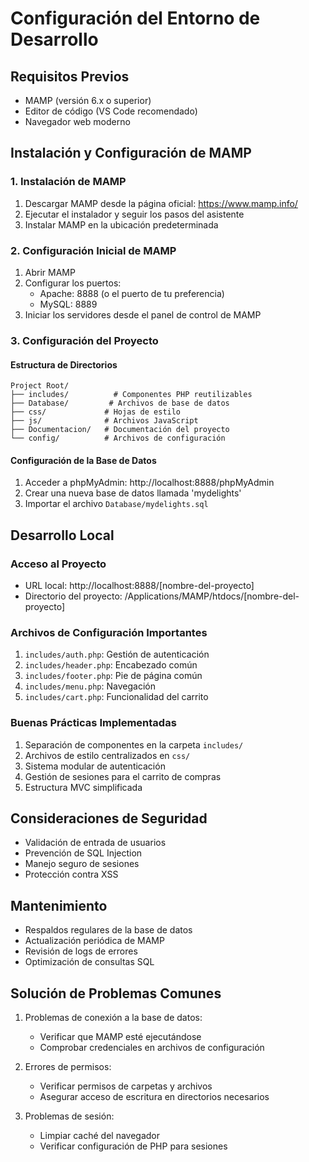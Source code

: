 # Configuración del Entorno de Desarrollo

## Requisitos Previos
- MAMP (versión 6.x o superior)
- Editor de código (VS Code recomendado)
- Navegador web moderno

## Instalación y Configuración de MAMP

### 1. Instalación de MAMP
1. Descargar MAMP desde la página oficial: https://www.mamp.info/
2. Ejecutar el instalador y seguir los pasos del asistente
3. Instalar MAMP en la ubicación predeterminada

### 2. Configuración Inicial de MAMP
1. Abrir MAMP
2. Configurar los puertos:
   - Apache: 8888 (o el puerto de tu preferencia)
   - MySQL: 8889
3. Iniciar los servidores desde el panel de control de MAMP

### 3. Configuración del Proyecto

#### Estructura de Directorios
```
Project Root/
├── includes/          # Componentes PHP reutilizables
├── Database/         # Archivos de base de datos
├── css/             # Hojas de estilo
├── js/              # Archivos JavaScript
├── Documentacion/   # Documentación del proyecto
└── config/          # Archivos de configuración
```

#### Configuración de la Base de Datos
1. Acceder a phpMyAdmin: http://localhost:8888/phpMyAdmin
2. Crear una nueva base de datos llamada 'mydelights'
3. Importar el archivo `Database/mydelights.sql`

## Desarrollo Local

### Acceso al Proyecto
- URL local: http://localhost:8888/[nombre-del-proyecto]
- Directorio del proyecto: /Applications/MAMP/htdocs/[nombre-del-proyecto]

### Archivos de Configuración Importantes
1. `includes/auth.php`: Gestión de autenticación
2. `includes/header.php`: Encabezado común
3. `includes/footer.php`: Pie de página común
4. `includes/menu.php`: Navegación
5. `includes/cart.php`: Funcionalidad del carrito

### Buenas Prácticas Implementadas
1. Separación de componentes en la carpeta `includes/`
2. Archivos de estilo centralizados en `css/`
3. Sistema modular de autenticación
4. Gestión de sesiones para el carrito de compras
5. Estructura MVC simplificada

## Consideraciones de Seguridad
- Validación de entrada de usuarios
- Prevención de SQL Injection
- Manejo seguro de sesiones
- Protección contra XSS

## Mantenimiento
- Respaldos regulares de la base de datos
- Actualización periódica de MAMP
- Revisión de logs de errores
- Optimización de consultas SQL

## Solución de Problemas Comunes
1. Problemas de conexión a la base de datos:
   - Verificar que MAMP esté ejecutándose
   - Comprobar credenciales en archivos de configuración
   
2. Errores de permisos:
   - Verificar permisos de carpetas y archivos
   - Asegurar acceso de escritura en directorios necesarios

3. Problemas de sesión:
   - Limpiar caché del navegador
   - Verificar configuración de PHP para sesiones 